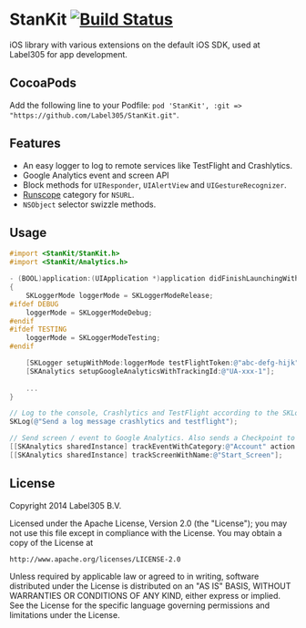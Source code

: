 StanKit [![Build Status](https://travis-ci.org/Label305/StanKit.svg?branch=master)](https://travis-ci.org/Label305/StanKit)
=======

iOS library with various extensions on the default iOS SDK, used at Label305 for app development.

CocoaPods
---------

Add the following line to your Podfile: `pod 'StanKit', :git => "https://github.com/Label305/StanKit.git"`.

Features
---------
* An easy logger to log to remote services like TestFlight and Crashlytics.
* Google Analytics event and screen API
* Block methods for `UIResponder`, `UIAlertView` and `UIGestureRecognizer`.
* [Runscope](http://runscope.com) category for `NSURL`.
* `NSObject` selector swizzle methods.

Usage
---------

```objective-c
#import <StanKit/StanKit.h>
#import <StanKit/Analytics.h>
```

```objective-c
- (BOOL)application:(UIApplication *)application didFinishLaunchingWithOptions:(NSDictionary *)launchOptions
{
    SKLoggerMode loggerMode = SKLoggerModeRelease;
#ifdef DEBUG
    loggerMode = SKLoggerModeDebug;
#endif
#ifdef TESTING
    loggerMode = SKLoggerModeTesting;
#endif

    [SKLogger setupWithMode:loggerMode testFlightToken:@"abc-defg-hijk" crashlyticsAPIKey:@"abcdefghijk"];
    [SKAnalytics setupGoogleAnalyticsWithTrackingId:@"UA-xxx-1"];
    
    ...
}
```

```objective-c
// Log to the console, Crashlytics and TestFlight according to the SKLoggerMode
SKLog(@"Send a log message crashlytics and testflight");
```
```objective-c
// Send screen / event to Google Analytics. Also sends a Checkpoint to Crashlytics and TestFlight.
[[SKAnalytics sharedInstance] trackEventWithCategory:@"Account" action:@"Login" label:nil value:nil];
[[SKAnalytics sharedInstance] trackScreenWithName:@"Start_Screen"];
```

License
---------
Copyright 2014 Label305 B.V.

Licensed under the Apache License, Version 2.0 (the "License");
you may not use this file except in compliance with the License.
You may obtain a copy of the License at

    http://www.apache.org/licenses/LICENSE-2.0

Unless required by applicable law or agreed to in writing, software
distributed under the License is distributed on an "AS IS" BASIS,
WITHOUT WARRANTIES OR CONDITIONS OF ANY KIND, either express or implied.
See the License for the specific language governing permissions and
limitations under the License.

